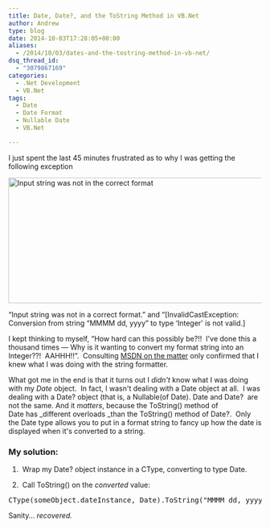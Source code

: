```yaml
---
title: Date, Date?, and the ToString Method in VB.Net
author: Andrew
type: blog
date: 2014-10-03T17:28:05+00:00
aliases:
  - /2014/10/03/dates-and-the-tostring-method-in-vb-net/
dsq_thread_id:
  - "3079867169"
categories:
  - .Net Development
  - VB.Net
tags:
  - Date
  - Date Format
  - Nullable Date
  - VB.Net

---
```

I just spent the last 45 minutes frustrated as to why I was getting the following exception

[<img class="alignnone size-large wp-image-5421" src="http://www.andrewcbancroft.com/wp-content/uploads/2014/10/Input-string-was-not-in-the-correct-format-1024x351.png" alt="Input string was not in the correct format" width="730" height="250" srcset="https://www.andrewcbancroft.com/wp-content/uploads/2014/10/Input-string-was-not-in-the-correct-format-1024x351.png 1024w, https://www.andrewcbancroft.com/wp-content/uploads/2014/10/Input-string-was-not-in-the-correct-format-300x102.png 300w, https://www.andrewcbancroft.com/wp-content/uploads/2014/10/Input-string-was-not-in-the-correct-format-1200x411.png 1200w, https://www.andrewcbancroft.com/wp-content/uploads/2014/10/Input-string-was-not-in-the-correct-format.png 1440w" sizes="(max-width: 730px) 100vw, 730px" />][1]

&#8220;Input string was not in a correct format.&#8221; and &#8220;[InvalidCastException: Conversion from string &#8220;MMMM dd, yyyy&#8221; to type &#8216;Integer' is not valid.]

I kept thinking to myself, &#8220;How hard can this possibly be?!!  I've done this a thousand times &#8212; Why is it wanting to convert my format string into an Integer??!  AAHHH!!&#8221;.  Consulting <a title="MSDN - Custom Date and Time Format Strings" href="http://msdn.microsoft.com/en-us/library/8kb3ddd4(v=vs.110).aspx?cs-save-lang=1&cs-lang=vb#code-snippet-1" target="_blank">MSDN on the matter</a> only confirmed that I knew what I was doing with the string formatter.

What got me in the end is that it turns out I _didn't_ know what I was doing with my _Date_ object.  In fact, I wasn't dealing with a <span class="theme:vs2012 lang:vbnet decode:true  crayon-inline">Date</span> object at all.  I was dealing with a <span class="theme:vs2012 lang:vbnet decode:true  crayon-inline ">Date?</span> object (that is, a <span class="theme:vs2012 lang:vbnet decode:true  crayon-inline">Nullable(of Date)</span>. <span class="theme:vs2012 lang:vbnet decode:true  crayon-inline">Date</span> and <span class="theme:vs2012 lang:vbnet decode:true  crayon-inline">Date?</span>  are not the same. And it _matters_, because the <span class="theme:vs2012 lang:vbnet decode:true  crayon-inline ">ToString()</span> method of <span class="theme:vs2012 lang:vbnet decode:true  crayon-inline">Date</span> has _different overloads _than the <span class="theme:vs2012 lang:vbnet decode:true  crayon-inline ">ToString()</span> method of <span class="theme:vs2012 lang:vbnet decode:true  crayon-inline">Date?</span>.  Only the <span class="theme:vs2012 lang:vbnet decode:true  crayon-inline">Date</span> type allows you to put in a format string to fancy up how the date is displayed when it's converted to a string.

### My solution:

1.  Wrap my <span class="theme:vs2012 lang:vbnet decode:true  crayon-inline ">Date?</span> object instance in a <span class="theme:vs2012 lang:vbnet decode:true  crayon-inline">CType</span>, converting to type <span class="theme:vs2012 lang:vbnet decode:true  crayon-inline">Date</span>.

2.  Call <span class="theme:vs2012 lang:vbnet decode:true  crayon-inline ">ToString()</span> on the _converted_ value:

<pre class="theme:vs2012 lang:vbnet decode:true">CType(someObject.dateInstance, Date).ToString("MMMM dd, yyyy")</pre>

Sanity&#8230; _recovered._

 [1]: http://www.andrewcbancroft.com/wp-content/uploads/2014/10/Input-string-was-not-in-the-correct-format.png